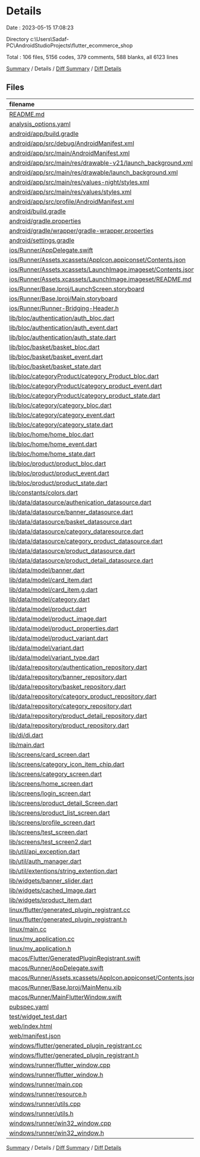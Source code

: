 # Details

Date : 2023-05-15 17:08:23

Directory c:\\Users\\Sadaf-PC\\AndroidStudioProjects\\flutter_ecommerce_shop

Total : 106 files,  5156 codes, 379 comments, 588 blanks, all 6123 lines

[Summary](results.md) / Details / [Diff Summary](diff.md) / [Diff Details](diff-details.md)

## Files
| filename | language | code | comment | blank | total |
| :--- | :--- | ---: | ---: | ---: | ---: |
| [README.md](/README.md) | Markdown | 10 | 0 | 7 | 17 |
| [analysis_options.yaml](/analysis_options.yaml) | YAML | 3 | 23 | 4 | 30 |
| [android/app/build.gradle](/android/app/build.gradle) | Groovy | 55 | 5 | 13 | 73 |
| [android/app/src/debug/AndroidManifest.xml](/android/app/src/debug/AndroidManifest.xml) | XML | 4 | 4 | 1 | 9 |
| [android/app/src/main/AndroidManifest.xml](/android/app/src/main/AndroidManifest.xml) | XML | 28 | 6 | 1 | 35 |
| [android/app/src/main/res/drawable-v21/launch_background.xml](/android/app/src/main/res/drawable-v21/launch_background.xml) | XML | 4 | 7 | 2 | 13 |
| [android/app/src/main/res/drawable/launch_background.xml](/android/app/src/main/res/drawable/launch_background.xml) | XML | 4 | 7 | 2 | 13 |
| [android/app/src/main/res/values-night/styles.xml](/android/app/src/main/res/values-night/styles.xml) | XML | 9 | 9 | 1 | 19 |
| [android/app/src/main/res/values/styles.xml](/android/app/src/main/res/values/styles.xml) | XML | 9 | 9 | 1 | 19 |
| [android/app/src/profile/AndroidManifest.xml](/android/app/src/profile/AndroidManifest.xml) | XML | 4 | 4 | 1 | 9 |
| [android/build.gradle](/android/build.gradle) | Groovy | 27 | 0 | 5 | 32 |
| [android/gradle.properties](/android/gradle.properties) | Properties | 3 | 0 | 1 | 4 |
| [android/gradle/wrapper/gradle-wrapper.properties](/android/gradle/wrapper/gradle-wrapper.properties) | Properties | 5 | 0 | 1 | 6 |
| [android/settings.gradle](/android/settings.gradle) | Groovy | 8 | 0 | 4 | 12 |
| [ios/Runner/AppDelegate.swift](/ios/Runner/AppDelegate.swift) | Swift | 12 | 0 | 2 | 14 |
| [ios/Runner/Assets.xcassets/AppIcon.appiconset/Contents.json](/ios/Runner/Assets.xcassets/AppIcon.appiconset/Contents.json) | JSON | 122 | 0 | 1 | 123 |
| [ios/Runner/Assets.xcassets/LaunchImage.imageset/Contents.json](/ios/Runner/Assets.xcassets/LaunchImage.imageset/Contents.json) | JSON | 23 | 0 | 1 | 24 |
| [ios/Runner/Assets.xcassets/LaunchImage.imageset/README.md](/ios/Runner/Assets.xcassets/LaunchImage.imageset/README.md) | Markdown | 3 | 0 | 2 | 5 |
| [ios/Runner/Base.lproj/LaunchScreen.storyboard](/ios/Runner/Base.lproj/LaunchScreen.storyboard) | XML | 36 | 1 | 1 | 38 |
| [ios/Runner/Base.lproj/Main.storyboard](/ios/Runner/Base.lproj/Main.storyboard) | XML | 25 | 1 | 1 | 27 |
| [ios/Runner/Runner-Bridging-Header.h](/ios/Runner/Runner-Bridging-Header.h) | C++ | 1 | 0 | 1 | 2 |
| [lib/bloc/authentication/auth_bloc.dart](/lib/bloc/authentication/auth_bloc.dart) | Dart | 15 | 0 | 2 | 17 |
| [lib/bloc/authentication/auth_event.dart](/lib/bloc/authentication/auth_event.dart) | Dart | 6 | 0 | 2 | 8 |
| [lib/bloc/authentication/auth_state.dart](/lib/bloc/authentication/auth_state.dart) | Dart | 8 | 0 | 5 | 13 |
| [lib/bloc/basket/basket_bloc.dart](/lib/bloc/basket/basket_bloc.dart) | Dart | 14 | 0 | 2 | 16 |
| [lib/bloc/basket/basket_event.dart](/lib/bloc/basket/basket_event.dart) | Dart | 2 | 0 | 2 | 4 |
| [lib/bloc/basket/basket_state.dart](/lib/bloc/basket/basket_state.dart) | Dart | 8 | 0 | 4 | 12 |
| [lib/bloc/categoryProduct/category_Product_bloc.dart](/lib/bloc/categoryProduct/category_Product_bloc.dart) | Dart | 17 | 0 | 2 | 19 |
| [lib/bloc/categoryProduct/category_product_event.dart](/lib/bloc/categoryProduct/category_product_event.dart) | Dart | 5 | 0 | 2 | 7 |
| [lib/bloc/categoryProduct/category_product_state.dart](/lib/bloc/categoryProduct/category_product_state.dart) | Dart | 9 | 0 | 5 | 14 |
| [lib/bloc/category/category_bloc.dart](/lib/bloc/category/category_bloc.dart) | Dart | 15 | 0 | 2 | 17 |
| [lib/bloc/category/category_event.dart](/lib/bloc/category/category_event.dart) | Dart | 2 | 0 | 2 | 4 |
| [lib/bloc/category/category_state.dart](/lib/bloc/category/category_state.dart) | Dart | 9 | 0 | 5 | 14 |
| [lib/bloc/home/home_bloc.dart](/lib/bloc/home/home_bloc.dart) | Dart | 31 | 0 | 3 | 34 |
| [lib/bloc/home/home_event.dart](/lib/bloc/home/home_event.dart) | Dart | 2 | 0 | 2 | 4 |
| [lib/bloc/home/home_state.dart](/lib/bloc/home/home_state.dart) | Dart | 16 | 0 | 6 | 22 |
| [lib/bloc/product/product_bloc.dart](/lib/bloc/product/product_bloc.dart) | Dart | 37 | 0 | 5 | 42 |
| [lib/bloc/product/product_event.dart](/lib/bloc/product/product_event.dart) | Dart | 14 | 0 | 5 | 19 |
| [lib/bloc/product/product_state.dart](/lib/bloc/product/product_state.dart) | Dart | 21 | 0 | 6 | 27 |
| [lib/constants/colors.dart](/lib/constants/colors.dart) | Dart | 9 | 0 | 2 | 11 |
| [lib/data/datasource/authenication_datasource.dart](/lib/data/datasource/authenication_datasource.dart) | Dart | 44 | 0 | 6 | 50 |
| [lib/data/datasource/banner_datasource.dart](/lib/data/datasource/banner_datasource.dart) | Dart | 23 | 0 | 3 | 26 |
| [lib/data/datasource/basket_datasource.dart](/lib/data/datasource/basket_datasource.dart) | Dart | 17 | 0 | 6 | 23 |
| [lib/data/datasource/category_dataresource.dart](/lib/data/datasource/category_dataresource.dart) | Dart | 23 | 0 | 3 | 26 |
| [lib/data/datasource/category_product_datasource.dart](/lib/data/datasource/category_product_datasource.dart) | Dart | 30 | 0 | 3 | 33 |
| [lib/data/datasource/product_datasource.dart](/lib/data/datasource/product_datasource.dart) | Dart | 55 | 0 | 7 | 62 |
| [lib/data/datasource/product_detail_datasource.dart](/lib/data/datasource/product_detail_datasource.dart) | Dart | 110 | 0 | 9 | 119 |
| [lib/data/model/banner.dart](/lib/data/model/banner.dart) | Dart | 15 | 0 | 2 | 17 |
| [lib/data/model/card_item.dart](/lib/data/model/card_item.dart) | Dart | 35 | 1 | 11 | 47 |
| [lib/data/model/card_item.g.dart](/lib/data/model/card_item.g.dart) | Dart | 54 | 4 | 8 | 66 |
| [lib/data/model/category.dart](/lib/data/model/category.dart) | Dart | 20 | 0 | 3 | 23 |
| [lib/data/model/product.dart](/lib/data/model/product.dart) | Dart | 42 | 0 | 2 | 44 |
| [lib/data/model/product_image.dart](/lib/data/model/product_image.dart) | Dart | 11 | 0 | 1 | 12 |
| [lib/data/model/product_properties.dart](/lib/data/model/product_properties.dart) | Dart | 11 | 0 | 2 | 13 |
| [lib/data/model/product_variant.dart](/lib/data/model/product_variant.dart) | Dart | 7 | 0 | 3 | 10 |
| [lib/data/model/variant.dart](/lib/data/model/variant.dart) | Dart | 17 | 0 | 3 | 20 |
| [lib/data/model/variant_type.dart](/lib/data/model/variant_type.dart) | Dart | 32 | 0 | 5 | 37 |
| [lib/data/repository/authentication_repository.dart](/lib/data/repository/authentication_repository.dart) | Dart | 39 | 0 | 6 | 45 |
| [lib/data/repository/banner_repository.dart](/lib/data/repository/banner_repository.dart) | Dart | 20 | 0 | 4 | 24 |
| [lib/data/repository/basket_repository.dart](/lib/data/repository/basket_repository.dart) | Dart | 29 | 0 | 5 | 34 |
| [lib/data/repository/category_product_repository.dart](/lib/data/repository/category_product_repository.dart) | Dart | 22 | 0 | 4 | 26 |
| [lib/data/repository/category_repository.dart](/lib/data/repository/category_repository.dart) | Dart | 20 | 0 | 3 | 23 |
| [lib/data/repository/product_detail_repository.dart](/lib/data/repository/product_detail_repository.dart) | Dart | 68 | 0 | 7 | 75 |
| [lib/data/repository/product_repository.dart](/lib/data/repository/product_repository.dart) | Dart | 40 | 0 | 5 | 45 |
| [lib/di/di.dart](/lib/di/di.dart) | Dart | 44 | 3 | 8 | 55 |
| [lib/main.dart](/lib/main.dart) | Dart | 179 | 0 | 9 | 188 |
| [lib/screens/card_screen.dart](/lib/screens/card_screen.dart) | Dart | 342 | 1 | 11 | 354 |
| [lib/screens/category_icon_item_chip.dart](/lib/screens/category_icon_item_chip.dart) | Dart | 69 | 0 | 4 | 73 |
| [lib/screens/category_screen.dart](/lib/screens/category_screen.dart) | Dart | 109 | 1 | 7 | 117 |
| [lib/screens/home_screen.dart](/lib/screens/home_screen.dart) | Dart | 339 | 1 | 22 | 362 |
| [lib/screens/login_screen.dart](/lib/screens/login_screen.dart) | Dart | 156 | 0 | 4 | 160 |
| [lib/screens/product_detail_Screen.dart](/lib/screens/product_detail_Screen.dart) | Dart | 873 | 99 | 38 | 1,010 |
| [lib/screens/product_list_screen.dart](/lib/screens/product_list_screen.dart) | Dart | 114 | 0 | 7 | 121 |
| [lib/screens/profile_screen.dart](/lib/screens/profile_screen.dart) | Dart | 98 | 10 | 3 | 111 |
| [lib/screens/test_screen.dart](/lib/screens/test_screen.dart) | Dart | 39 | 0 | 3 | 42 |
| [lib/screens/test_screen2.dart](/lib/screens/test_screen2.dart) | Dart | 14 | 0 | 3 | 17 |
| [lib/util/api_exception.dart](/lib/util/api_exception.dart) | Dart | 5 | 0 | 1 | 6 |
| [lib/util/auth_manager.dart](/lib/util/auth_manager.dart) | Dart | 22 | 0 | 5 | 27 |
| [lib/util/extentions/string_extention.dart](/lib/util/extentions/string_extention.dart) | Dart | 8 | 0 | 2 | 10 |
| [lib/widgets/banner_slider.dart](/lib/widgets/banner_slider.dart) | Dart | 47 | 0 | 3 | 50 |
| [lib/widgets/cached_Image.dart](/lib/widgets/cached_Image.dart) | Dart | 25 | 0 | 3 | 28 |
| [lib/widgets/product_item.dart](/lib/widgets/product_item.dart) | Dart | 165 | 0 | 3 | 168 |
| [linux/flutter/generated_plugin_registrant.cc](/linux/flutter/generated_plugin_registrant.cc) | C++ | 3 | 4 | 5 | 12 |
| [linux/flutter/generated_plugin_registrant.h](/linux/flutter/generated_plugin_registrant.h) | C++ | 5 | 5 | 6 | 16 |
| [linux/main.cc](/linux/main.cc) | C++ | 5 | 0 | 2 | 7 |
| [linux/my_application.cc](/linux/my_application.cc) | C++ | 74 | 11 | 20 | 105 |
| [linux/my_application.h](/linux/my_application.h) | C++ | 7 | 7 | 5 | 19 |
| [macos/Flutter/GeneratedPluginRegistrant.swift](/macos/Flutter/GeneratedPluginRegistrant.swift) | Swift | 10 | 3 | 4 | 17 |
| [macos/Runner/AppDelegate.swift](/macos/Runner/AppDelegate.swift) | Swift | 8 | 0 | 2 | 10 |
| [macos/Runner/Assets.xcassets/AppIcon.appiconset/Contents.json](/macos/Runner/Assets.xcassets/AppIcon.appiconset/Contents.json) | JSON | 68 | 0 | 1 | 69 |
| [macos/Runner/Base.lproj/MainMenu.xib](/macos/Runner/Base.lproj/MainMenu.xib) | XML | 343 | 0 | 1 | 344 |
| [macos/Runner/MainFlutterWindow.swift](/macos/Runner/MainFlutterWindow.swift) | Swift | 12 | 0 | 4 | 16 |
| [pubspec.yaml](/pubspec.yaml) | YAML | 64 | 47 | 29 | 140 |
| [test/widget_test.dart](/test/widget_test.dart) | Dart | 14 | 10 | 7 | 31 |
| [web/index.html](/web/index.html) | HTML | 37 | 16 | 6 | 59 |
| [web/manifest.json](/web/manifest.json) | JSON | 35 | 0 | 1 | 36 |
| [windows/flutter/generated_plugin_registrant.cc](/windows/flutter/generated_plugin_registrant.cc) | C++ | 3 | 4 | 5 | 12 |
| [windows/flutter/generated_plugin_registrant.h](/windows/flutter/generated_plugin_registrant.h) | C++ | 5 | 5 | 6 | 16 |
| [windows/runner/flutter_window.cpp](/windows/runner/flutter_window.cpp) | C++ | 45 | 4 | 13 | 62 |
| [windows/runner/flutter_window.h](/windows/runner/flutter_window.h) | C++ | 20 | 5 | 9 | 34 |
| [windows/runner/main.cpp](/windows/runner/main.cpp) | C++ | 30 | 4 | 10 | 44 |
| [windows/runner/resource.h](/windows/runner/resource.h) | C++ | 9 | 6 | 2 | 17 |
| [windows/runner/utils.cpp](/windows/runner/utils.cpp) | C++ | 53 | 2 | 10 | 65 |
| [windows/runner/utils.h](/windows/runner/utils.h) | C++ | 8 | 6 | 6 | 20 |
| [windows/runner/win32_window.cpp](/windows/runner/win32_window.cpp) | C++ | 183 | 15 | 48 | 246 |
| [windows/runner/win32_window.h](/windows/runner/win32_window.h) | C++ | 48 | 29 | 22 | 99 |

[Summary](results.md) / Details / [Diff Summary](diff.md) / [Diff Details](diff-details.md)